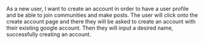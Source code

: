 As a new user, I want to create an account in order to have a user profile and be able to join communities and make posts. The user will click onto the create account page and there they will be asked to create an account with their existing google account. Then they will input a desired name, successfully creating an account.

